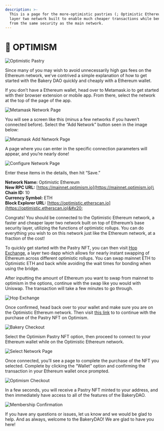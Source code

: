 ```yaml
---
description: >-
  This is a page for the more-optimistic pastries (; Optimistic Ethereum is a
  layer two network built to enable much cheaper transactions while benefiting
  from the same security as the main network.
---
```


# 🔴 OPTIMISM

![Optimistic Pastry](<../../.gitbook/assets/image (10).png>)

Since many of you may wish to avoid unnecessarily high gas fees on the Ethereum network, we’ve contrived a simple explanation of how to get started with the Bakery DAO quickly and cheaply with a Ethereum wallet.

If you don’t have a Ethereum wallet, head over to Metamask.io to get started with their browser extension or mobile app. From there, select the network at the top of the page of the app.

![Metamask Network Page](<../../.gitbook/assets/image (14).png>)

You will see a screen like this (minus a few networks if you haven’t connected before). Select the “Add Network” button seen in the image below:

![Metamask Add Network Page](<../../.gitbook/assets/image (15).png>)

A page where you can enter in the specific connection parameters will appear, and you’re nearly done!

![Configure Network Page](<../../.gitbook/assets/image (1).png>)

Enter these items in the details, then hit “Save.”

**Network Name:** Optimistic Ethereum\
**New RPC URL:** [https://mainnet.optimism.io](https://mainnet.optimism.io)\
**Chain ID:** 10\
**Currency Symbol:** ETH\
**Block Explorer URL:** [https://optimistic.etherscan.io](https://optimistic.etherscan.io)&#x20;

Congrats! You should be connected to the Optimistic Ethereum network, a faster and cheaper layer two network built on top of Ethereum’s base security layer, utilizing the functions of optimistic rollups. You can do everything you wish to on this network just like the Ethereum network, at a fraction of the cost!

To quickly get started with the Pastry NFT, you can then visit [Hop Exchange](https://hop.exchange), a layer two dapp which allows for nearly instant swapping of Ethereum across different optimistic rollups. You can swap mainnet ETH to Optimistic ETH and back while avoiding the wait times for bonding when using the bridge.

After inputting the amount of Ethereum you want to swap from mainnet to optimism in the options, continue with the swap like you would with Uniswap. The transaction will take a few minutes to go through.

![Hop Exchange](<../../.gitbook/assets/image (9).png>)

Once confirmed, head back over to your wallet and make sure you are on the Optimistic Ethereum network. Then visit [this link](https://bakerydao.me/website) to to continue with the purchase of the Pastry NFT on Optimism.

![Bakery Checkout](<../../.gitbook/assets/image (12).png>)

Select the Optimism Pastry NFT option, then proceed to connect to your Ethereum wallet while on the Optimistic Ethereum network.

![Select Network Page](<../../.gitbook/assets/image (8).png>)

Once connected, you’ll see a page to complete the purchase of the NFT you selected. Complete by clicking the “Wallet” option and confirming the transaction in your Ethereum wallet once prompted.

![Optimism Checkout](<../../.gitbook/assets/image (13).png>)

In a few seconds, you will receive a Pastry NFT minted to your address, and then immediately have access to all of the features of the BakeryDAO.

![Membership Confirmation](../../.gitbook/assets/3E87FA47-86C8-4443-9295-FE02495302DC.jpeg)

If you have any questions or issues, let us know and we would be glad to help. And as always, welcome to the BakeryDAO! We are glad to have you here!
